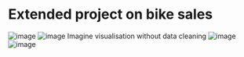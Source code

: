 # Extended project on bike sales
![image](https://github.com/user-attachments/assets/80d9ba73-824e-4cf9-a8ae-75b0372d22c8)
![image](https://github.com/user-attachments/assets/af4795e2-700e-4077-8e32-0a640bd8b6f2)
Imagine visualisation without data cleaning 
![image](https://github.com/user-attachments/assets/002e4bf9-bddc-464b-a457-f4661fe14a50)
![image](https://github.com/user-attachments/assets/709ab78c-3cc7-423e-9738-83293a66c4d2)
